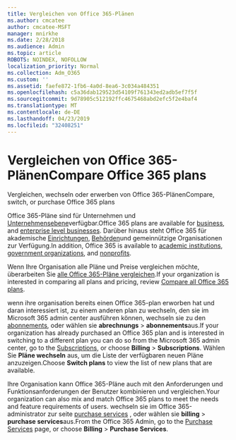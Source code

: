```yaml
---
title: Vergleichen von Office 365-Plänen
ms.author: cmcatee
author: cmcatee-MSFT
manager: mnirkhe
ms.date: 2/28/2018
ms.audience: Admin
ms.topic: article
ROBOTS: NOINDEX, NOFOLLOW
localization_priority: Normal
ms.collection: Adm_O365
ms.custom: ''
ms.assetid: faefe872-1fb6-4a0d-8ea6-3c034a484351
ms.openlocfilehash: c5a36dab129523d54109f761343ed2adb5ef7f5f
ms.sourcegitcommit: 9d78905c512192ffc4675468abd2efc5f2e4baf4
ms.translationtype: MT
ms.contentlocale: de-DE
ms.lasthandoff: 04/23/2019
ms.locfileid: "32408251"
---
```

# <a name="compare-office-365-plans"></a><span data-ttu-id="d5840-102">Vergleichen von Office 365-Plänen</span><span class="sxs-lookup"><span data-stu-id="d5840-102">Compare Office 365 plans</span></span>

<span data-ttu-id="d5840-103">Vergleichen, wechseln oder erwerben von Office 365-Plänen</span><span class="sxs-lookup"><span data-stu-id="d5840-103">Compare, switch, or purchase Office 365 plans</span></span>
  
<span data-ttu-id="d5840-104">Office 365-Pläne sind für [](https://products.office.com/compare-all-microsoft-office-products?tab=2)Unternehmen und [Unternehmensebene](https://products.office.com/business/compare-more-office-365-for-business-plans)verfügbar.</span><span class="sxs-lookup"><span data-stu-id="d5840-104">Office 365 plans are available for [business](https://products.office.com/compare-all-microsoft-office-products?tab=2), and [enterprise level businesses](https://products.office.com/business/compare-more-office-365-for-business-plans).</span></span> <span data-ttu-id="d5840-105">Darüber hinaus steht Office 365 für akademische [Einrichtungen](https://products.office.com/academic/compare-office-365-education-plans), [Behörden](https://products.office.com/government/compare-office-365-government-plans)und gemeinnützige Organisationen [](https://products.office.com/nonprofit/office-365-nonprofit-plans-and-pricing?tab=1)zur Verfügung.</span><span class="sxs-lookup"><span data-stu-id="d5840-105">In addition, Office 365 is available to [academic institutions](https://products.office.com/academic/compare-office-365-education-plans), [government organizations](https://products.office.com/government/compare-office-365-government-plans), and [nonprofits](https://products.office.com/nonprofit/office-365-nonprofit-plans-and-pricing?tab=1).</span></span>
  
<span data-ttu-id="d5840-106">Wenn Ihre Organisation alle Pläne und Preise vergleichen möchte, überarbeiten Sie [alle Office 365-Pläne vergleichen](https://products.office.com/business/compare-more-office-365-for-business-plans).</span><span class="sxs-lookup"><span data-stu-id="d5840-106">If your organization is interested in comparing all plans and pricing, review [Compare all Office 365 plans](https://products.office.com/business/compare-more-office-365-for-business-plans).</span></span>
  
<span data-ttu-id="d5840-107">wenn ihre organisation bereits einen Office 365-plan erworben hat und daran interessiert ist, zu einem anderen plan zu wechseln, den sie im Microsoft 365 admin center ausführen können, wechseln sie zu den [abonnements](https://go.microsoft.com/fwlink/p/?linkid=842054), oder wählen sie **abrechnungs** \> **abonnements**aus.</span><span class="sxs-lookup"><span data-stu-id="d5840-107">If your organization has already purchased an Office 365 plan and is interested in switching to a different plan you can do so from the Microsoft 365 admin center, go to the [Subscriptions](https://go.microsoft.com/fwlink/p/?linkid=842054), or choose **Billing** \> **Subscriptions**.</span></span> <span data-ttu-id="d5840-108">Wählen Sie **Pläne wechseln** aus, um die Liste der verfügbaren neuen Pläne anzuzeigen.</span><span class="sxs-lookup"><span data-stu-id="d5840-108">Choose **Switch plans** to view the list of new plans that are available.</span></span> 
  
<span data-ttu-id="d5840-109">Ihre Organisation kann Office 365-Pläne auch mit den Anforderungen und Funktionsanforderungen der Benutzer kombinieren und vergleichen.</span><span class="sxs-lookup"><span data-stu-id="d5840-109">Your organization can also mix and match Office 365 plans to meet the needs and feature requirements of users.</span></span> <span data-ttu-id="d5840-110">wechseln sie im Office 365-administrator zur seite [purchase services](https://go.microsoft.com/fwlink/p/?linkid=868433) , oder wählen sie **billing** \> **purchase services**aus.</span><span class="sxs-lookup"><span data-stu-id="d5840-110">From the Office 365 Admin, go to the [Purchase Services](https://go.microsoft.com/fwlink/p/?linkid=868433) page, or choose **Billing** \> **Purchase Services**.</span></span>
  

